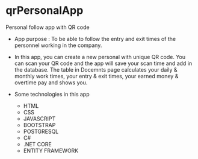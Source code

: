 # qrPersonalApp
Personal follow app with QR code

- App purpose : To be able to follow the entry and exit times of the personnel working in the company.

- In this app, you can create a new personal with unique QR code. You can scan your QR code and the app will save your scan time and add in the database.
  The table in Docemnts page calculates your daily & monthly work times, your entry & exit times, your earned money & overtime pay and shows you.

- Some technologies in this app
  - HTML
  - CSS
  - JAVASCRIPT
  - BOOTSTRAP
  - POSTGRESQL
  - C#
  - .NET CORE
  - ENTITY FRAMEWORK
